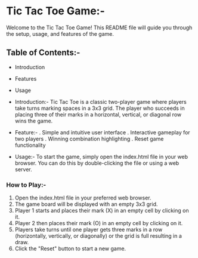 # Tic Tac Toe Game:-
Welcome to the Tic Tac Toe Game! This README file will guide you through the setup, usage, and features of the game.

## Table of Contents:-
  * Introduction
  * Features
  * Usage

* Introduction:-
     Tic Tac Toe is a classic two-player game where players take turns marking spaces in a 3x3 grid.
     The player who succeeds in placing three of their marks in a horizontal, vertical, or diagonal row wins the game.

* Feature:-
    . Simple and intuitive user interface
    . Interactive gameplay for two players
    . Winning combination highlighting
    . Reset game functionality

* Usage:-
    To start the game, simply open the index.html file in your web browser.
    You can do this by double-clicking the file or using a web server.

### How to Play:-
 1. Open the index.html file in your preferred web browser.
 2. The game board will be displayed with an empty 3x3 grid.
 3. Player 1 starts and places their mark (X) in an empty cell by clicking on it.
 4. Player 2 then places their mark (O) in an empty cell by clicking on it.
 5. Players take turns until one player gets three marks in a row (horizontally, vertically, or diagonally) or the grid is full resulting in a draw.
 6. Click the "Reset" button to start a new game.
